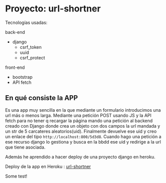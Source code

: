 # Proyecto: url-shortner

Tecnologías usadas:

back-end

- django
  - csrf_token
  - uuid
  - csrf_protect

front-end

- bootstrap
- API fetch

## En qué consiste la APP

Es una app muy sencilla en la que mediante un formulario introducimos una url más o menos larga. 
Mediante una petición POST usando JS y la API fetch para no tener q recargar la página mando una 
petición al backend creado con Django donde crea un objeto con dos campos la url mandada y un str
 de 5 carcateres aleatorios(uid).
Finalmente devuelve ese uid y creo un enlace del tipo `http://localhost:800/5d3d8`. Cuando hago una petición a ese recurso django lo gestiona y busca en la bbdd ese uid y redirige a la url que tiene asociada.

Además he aprendido a hacer deploy de una proyecto django en heroku.

Deploy de la app en Heroku : [url-shortner](https://url-shortner-django-project.herokuapp.com/)

Some test!
